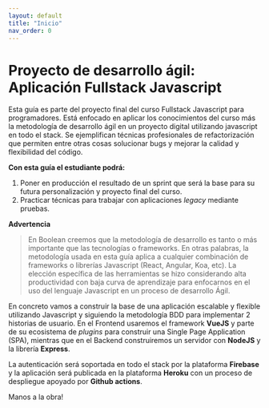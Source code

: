 ```yaml
---
layout: default
title: "Inicio"
nav_order: 0
---
```

# Proyecto de desarrollo ágil: Aplicación Fullstack Javascript 

Esta guía es parte del proyecto final del curso Fullstack Javascript para programadores. Está enfocado en aplicar los conocimientos del curso más la metodología de desarrollo ágil en un proyecto digital utilizando javascript en todo el stack. Se ejemplifican técnicas profesionales de refactorización que permiten entre otras cosas solucionar bugs y mejorar la calidad y flexibilidad del código. 

**Con esta guía el estudiante podrá:**

  1)  Poner en producción el resultado de un sprint que será la base para su futura personalización y proyecto final del curso. 
  2)  Practicar técnicas para trabajar con aplicaciones *legacy* mediante pruebas. 

**Advertencia**
> En Boolean creemos que la metodología de desarrollo es tanto o más importante que las tecnologías o frameworks. En otras palabras, la metodología usada en esta guía aplica a cualquier combinación de frameworks o librerías Javascript (React, Angular, Koa, etc). La elección específica de las herramientas se hizo considerando alta productividad con baja curva de aprendizaje para enfocarnos en el uso del lenguaje Javascript en un proceso de desarrollo Ágil.   

En concreto vamos a construir la base de una aplicación escalable y flexible utilizando Javascript y siguiendo la metodología BDD para implementar 2 historias de usuario. En el Frontend usaremos el framework **VueJS** y parte de su ecosistema de *plugins* para construir una Single Page Application (SPA), mientras que en el Backend construiremos un servidor con **NodeJS** y la librería **Express**. 

La autenticación será soportada en todo el stack por la plataforma **Firebase** y la aplicación será publicada en la plataforma **Heroku** con un proceso de despliegue apoyado por **Github actions**.

Manos a la obra!
